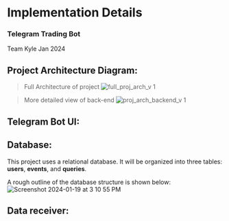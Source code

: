 # Implementation Details
### Telegram Trading Bot
Team Kyle Jan 2024

## Project Architecture Diagram:
> Full Architecture of project 
![full_proj_arch_v 1](https://github.com/adam-gill/tg_trading_bot/assets/81604772/15105e87-8949-4c2e-b315-5a15ac33b2bf)

> More detailed view of back-end
![proj_arch_backend_v 1](https://github.com/adam-gill/tg_trading_bot/assets/81604772/f50cc265-209e-4388-b86c-fcdeb3fdaac2)


## Telegram Bot UI:

## Database:
This project uses a relational database. It will be organized into three tables: **users**, **events**, and **queries**.

A rough outline of the database structure is shown below:
![Screenshot 2024-01-19 at 3 10 55 PM](https://github.com/adam-gill/tg_trading_bot/assets/81604772/1e94b320-315a-4233-bd5f-c2363181a87e)

## Data receiver:
